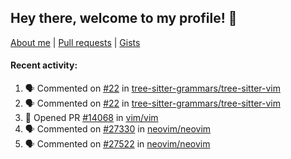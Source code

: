 ## Hey there, welcome to my profile! 👋

[About me](https://seandewar.github.io/)
 | [Pull requests](https://github.com/search?p=1&q=author%3Aseandewar+is%3Apr)
 | [Gists](https://gist.github.com/seandewar)

#### Recent activity:

<!--START_SECTION:activity-->
1. 🗣 Commented on [#22](https://github.com/tree-sitter-grammars/tree-sitter-vim/issues/22#issuecomment-1957569362) in [tree-sitter-grammars/tree-sitter-vim](https://github.com/tree-sitter-grammars/tree-sitter-vim)
2. 🗣 Commented on [#22](https://github.com/tree-sitter-grammars/tree-sitter-vim/issues/22#issuecomment-1957247975) in [tree-sitter-grammars/tree-sitter-vim](https://github.com/tree-sitter-grammars/tree-sitter-vim)
3. 💪 Opened PR [#14068](https://github.com/vim/vim/pull/14068) in [vim/vim](https://github.com/vim/vim)
4. 🗣 Commented on [#27330](https://github.com/neovim/neovim/pull/27330#issuecomment-1955182091) in [neovim/neovim](https://github.com/neovim/neovim)
5. 🗣 Commented on [#27522](https://github.com/neovim/neovim/pull/27522#issuecomment-1951470108) in [neovim/neovim](https://github.com/neovim/neovim)
<!--END_SECTION:activity-->
